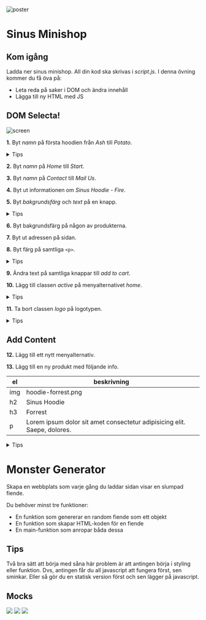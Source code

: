 ![poster](poster.png)

# Sinus Minishop
## Kom igång
Ladda ner sinus minishop. All din kod ska skrivas i *script.js*.
I denna övning kommer du få öva på:

- Leta reda på saker i DOM och ändra innehåll
- Lägga till ny HTML med JS


## DOM Selecta!
![screen](sinus-minishop/screen.png)

**1.** Byt *namn* på första hoodien från *Ash* till *Potato*.

<details>
    <summary>Tips</summary>
    använd .innerText
</details>

**2.** Byt *namn* på *Home* till *Start*.

**3.** Byt *namn* på *Contact* till *Mail Us*.

**4.** Byt ut informationen om *Sinus Hoodie  - Fire*.

**5.** Byt *bakgrundsfärg* och *text* på en knapp.

<details>
    <summary>Tips</summary>
    använd el.style.backgroundColor
</details>

**6.** Byt bakgrundsfärg på någon av produkterna.

**7.** Byt ut adressen på sidan.

**8.** Byt färg på samtliga ```<p>```.
<details>
    <summary>Tips</summary>
    använd .querySelectorAll()
</details>

**9.** Ändra text på samtliga knappar till *add to cart*.

**10.** Lägg till classen *active* på menyalternativet *home*.
<details>
    <summary>Tips</summary>
    använd el.classList.add()
</details>

**11.** Ta bort classen *logo* på logotypen.
<details>
    <summary>Tips</summary>
    använd el.classList.remove()
</details>

## Add Content

**12.** Lägg till ett nytt menyalternativ.

**13.** Lägg till en ny produkt med följande info.

|el|beskrivning|
|---|---|
|img |hoodie-forrest.png|
|h2 | Sinus Hoodie |
|h3 |Forrest|
|p|Lorem ipsum dolor sit amet consectetur adipisicing elit. Saepe, dolores.|

<details>
    <summary>Tips</summary>
    använd el.insertAdjecentHTML('beforeend',...)
</details>

# Monster Generator
Skapa en webbplats som varje gång du laddar sidan visar en slumpad fiende.

Du behöver minst tre funktioner:
* En funktion som genererar en random fiende som ett objekt
* En funktion som skapar HTML-koden för en fiende
* En main-funktion som anropar båda dessa

## Tips
Två bra sätt att börja med såna här problem är att antingen börja i styling eller funktion.
Dvs, antingen får du all javascript att fungera först, sen sminkar.
Eller så gör du en statisk version först och sen lägger på javascript.

## Mocks
![](monster-generator/screen1.png)
![](monster-generator/screen2.png)
![](monster-generator/screen3.png)
